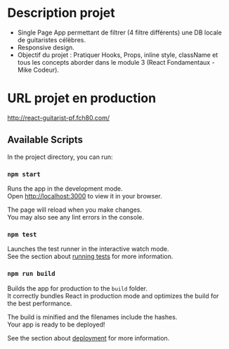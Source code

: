 # Description projet

- Single Page App permettant de filtrer (4 filtre différents) une DB locale de guitaristes célèbres.
- Responsive design.
- Objectif du projet : 
    Pratiquer Hooks, 
    Props, 
    inline style, 
    className et tous les concepts aborder dans le module 3 (React Fondamentaux - Mike Codeur).

# URL projet en production

http://react-guitarist-pf.fch80.com/


## Available Scripts

In the project directory, you can run:

### `npm start`

Runs the app in the development mode.\
Open [http://localhost:3000](http://localhost:3000) to view it in your browser.

The page will reload when you make changes.\
You may also see any lint errors in the console.

### `npm test`

Launches the test runner in the interactive watch mode.\
See the section about [running tests](https://facebook.github.io/create-react-app/docs/running-tests) for more information.

### `npm run build`

Builds the app for production to the `build` folder.\
It correctly bundles React in production mode and optimizes the build for the best performance.

The build is minified and the filenames include the hashes.\
Your app is ready to be deployed!

See the section about [deployment](https://facebook.github.io/create-react-app/docs/deployment) for more information.

